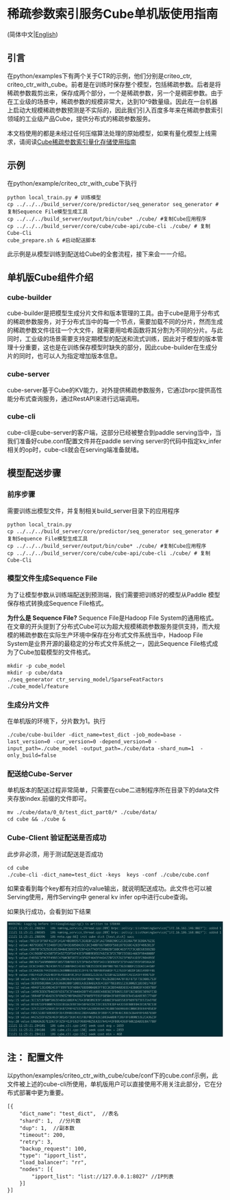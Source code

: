 # 稀疏参数索引服务Cube单机版使用指南

(简体中文|[English](./CUBE_LOCAL.md))

## 引言

在python/examples下有两个关于CTR的示例，他们分别是criteo_ctr, criteo_ctr_with_cube。前者是在训练时保存整个模型，包括稀疏参数。后者是将稀疏参数裁剪出来，保存成两个部分，一个是稀疏参数，另一个是稠密参数。由于在工业级的场景中，稀疏参数的规模非常大，达到10^9数量级。因此在一台机器上启动大规模稀疏参数预测是不实际的，因此我们引入百度多年来在稀疏参数索引领域的工业级产品Cube，提供分布式的稀疏参数服务。

<!--单机版Cube是分布式Cube的弱化版本，旨在方便开发者做实验和Demo时使用。如果有分布式稀疏参数服务的需求，请在读完此文档之后，继续阅读  [稀疏参数索引服务Cube使用指南](分布式Cube)（正在建设中）。-->

本文档使用的都是未经过任何压缩算法处理的原始模型，如果有量化模型上线需求，请阅读[Cube稀疏参数索引量化存储使用指南](./CUBE_QUANT_CN.md)


## 示例
在python/example/criteo_ctr_with_cube下执行
```
python local_train.py # 训练模型
cp ../../../build_server/core/predictor/seq_generator seq_generator #复制Sequence File模型生成工具
cp ../../../build_server/output/bin/cube* ./cube/ #复制Cube应用程序
cp ../../../build_server/core/cube/cube-api/cube-cli ./cube/ # 复制Cube-Cli
cube_prepare.sh & #启动配送脚本
```
此示例是从模型训练到配送给Cube的全套流程，接下来会一一介绍。

## 单机版Cube组件介绍


### cube-builder

cube-builder是把模型生成分片文件和版本管理的工具。由于cube是用于分布式的稀疏参数服务，对于分布式当中的每一个节点，需要加载不同的分片，然而生成的稀疏参数文件往往一个大文件，就需要用哈希函数将其分割为不同的分片。与此同时，工业级的场景需要支持定期模型的配送和流式训练，因此对于模型的版本管理十分重要，这也是在训练保存模型时缺失的部分，因此cube-builder在生成分片的同时，也可以人为指定增加版本信息。

### cube-server

cube-server基于Cube的KV能力，对外提供稀疏参数服务，它通过brpc提供高性能分布式查询服务，通过RestAPI来进行远端调用。

### cube-cli

cube-cli是cube-server的客户端，这部分已经被整合到paddle serving当中，当我们准备好cube.conf配置文件并在paddle serving server的代码中指定kv_infer相关的op时，cube-cli就会在serving端准备就绪。

## 模型配送步骤
### 前序步骤

需要训练出模型文件，并复制相关build_server目录下的应用程序
```
python local_train.py
cp ../../../build_server/core/predictor/seq_generator seq_generator #复制Sequence File模型生成工具
cp ../../../build_server/output/bin/cube* ./cube/ #复制Cube应用程序
cp ../../../build_server/core/cube/cube-api/cube-cli ./cube/ # 复制Cube-Cli
```

### 模型文件生成Sequence File

为了让模型参数从训练端配送到预测端，我们需要把训练好的模型从Paddle 模型保存格式转换成Sequence File格式。

**为什么是 Sequence File?**
Sequence File是Hadoop File System的通用格式。在文章的开头提到了分布式Cube可以为超大规模稀疏参数服务提供支持，而大规模的稀疏参数在实际生产环境中保存在分布式文件系统当中，Hadoop File System是业界开源的最稳定的分布式文件系统之一，因此Sequence File格式成为了Cube加载模型的文件格式。

```
mkdir -p cube_model
mkdir -p cube/data
./seq_generator ctr_serving_model/SparseFeatFactors ./cube_model/feature
```

### 生成分片文件

在单机版的环境下，分片数为1。执行

```
./cube/cube-builder -dict_name=test_dict -job_mode=base -last_version=0 -cur_version=0 -depend_version=0 -input_path=./cube_model -output_path=./cube/data -shard_num=1  -only_build=false

```

### 配送给Cube-Server


单机版本的配送过程非常简单，只需要在cube二进制程序所在目录下的data文件夹存放index.前缀的文件即可。

```
mv ./cube/data/0_0/test_dict_part0/* ./cube/data/
cd cube && ./cube &
```

### Cube-Client 验证配送是否成功
此步非必须，用于测试配送是否成功
```
cd cube
./cube-cli -dict_name=test_dict -keys  keys -conf ./cube/cube.conf
```

如果查看到每个key都有对应的value输出，就说明配送成功。此文件也可以被Serving使用，用作Serving中 general kv infer op中进行cube查询。

如果执行成功，会看到如下结果
<p align="center">
    <img src="cube-cli.png" width="700">
</p>


## 注： 配置文件
以python/examples/criteo_ctr_with_cube/cube/conf下的cube.conf示例，此文件被上述的cube-cli所使用，单机版用户可以直接使用不用关注此部分，它在分布式部署中更为重要。

```
[{
    "dict_name": "test_dict",  //表名
    "shard": 1,  //分片数
    "dup": 1,  //副本数
    "timeout": 200,
    "retry": 3,
    "backup_request": 100,
    "type": "ipport_list",
    "load_balancer": "rr",
    "nodes": [{
        "ipport_list": "list://127.0.0.1:8027" //IP列表
    }]
}]
```
